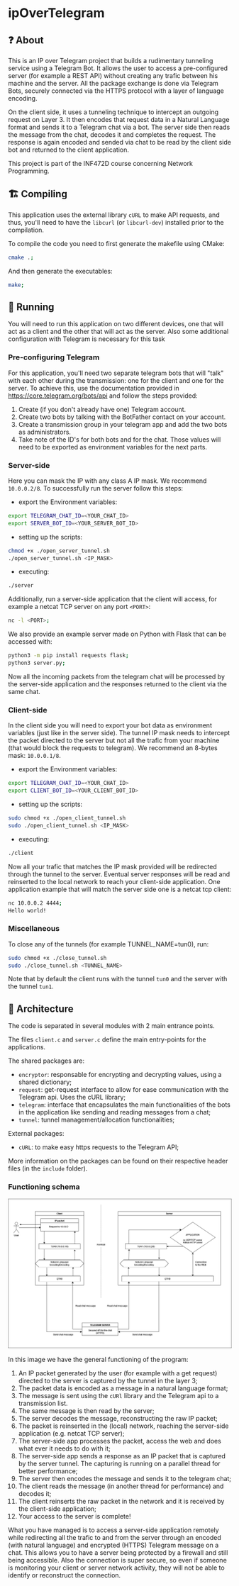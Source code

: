 # ipOverTelegram

## ❓ About

This is an IP over Telegram project that builds a rudimentary tunneling service using a Telegram Bot. It allows the user to access a pre-configured server (for example a REST API) without creating any trafic between his machine and the server. All the package exchange is done via Telegram Bots, securely connected via the HTTPS protocol with a layer of language encoding.

On the client side, it uses a tunneling technique to intercept an outgoing request on Layer 3. It then encodes that request data in a Natural Language format and sends it to a Telegram chat via a bot. The server side then reads the message from the chat, decodes it and completes the request. The response is again encoded and sended via chat to be read by the client side bot and returned to the client application.

This project is part of the INF472D course concerning Network Programming.


## 🏗️ Compiling
This application uses the external library `cURL` to make API requests, and thus, you'll need to have the `libcurl` (or `libcurl-dev`) installed prior to the compilation.

To compile the code you need to first generate the makefile using CMake: 
```bash
cmake .;
```

And then generate the executables:
```bash
make;
```


## 🏃 Running
You will need to run this application on two different devices, one that will act as a client and the other that will act as the server.
Also some additional configuration with Telegram is necessary for this task

### Pre-configuring Telegram
For this application, you'll need two separate telegram bots that will "talk" with each other during the transmission: one for the client and one for the server.
To achieve this, use the documentation provided in https://core.telegram.org/bots/api and follow the steps provided:

1. Create (if you don't already have one) Telegram account.
2. Create two bots by talking with the BotFather contact on your account.
3. Create a transmission group in your telegram app and add the two bots as administrators.
4. Take note of the ID's for both bots and for the chat. Those values will need to be exported as environment variables for the next parts.


### Server-side
Here you can mask the IP with any class A IP mask. We recommend `10.0.0.2/8`.
To successfully run the server follow this steps: 

- export the Environment variables: 
```bash
export TELEGRAM_CHAT_ID=<YOUR_CHAT_ID>
export SERVER_BOT_ID=<YOUR_SERVER_BOT_ID>
```

- setting up the scripts:
```bash
chmod +x ./open_server_tunnel.sh 
./open_server_tunnel.sh <IP_MASK>
```

- executing: 
```bash
./server
```

Additionally, run a server-side application that the client will access, for example a netcat TCP server on any port `<PORT>`:
```bash
nc -l <PORT>;
```
We also provide an example server made on Python with Flask that can be accessed with: 
```bash
python3 -m pip install requests flask;
python3 server.py;
```

Now all the incoming packets from the telegram chat will be processed by the server-side application and the responses returned to the client via the same chat.


### Client-side
In the client side you will need to export your bot data as environment variables (just like in the server side). The tunnel IP mask needs to intercept the packet directed to the server but not all the trafic from your machine (that would block the requests to telegram). We recommend an 8-bytes mask: `10.0.0.1/8`.

- export the Environment variables: 
```bash
export TELEGRAM_CHAT_ID=<YOUR_CHAT_ID>
export CLIENT_BOT_ID=<YOUR_CLIENT_BOT_ID>
```

- setting up the scripts:
```bash
sudo chmod +x ./open_client_tunnel.sh 
sudo ./open_client_tunnel.sh <IP_MASK>
```

- executing: 
```bash
./client
```


Now all your trafic that matches the IP mask provided will be redirected through the tunnel to the server. Eventual server responses will be read and reinserted to the local network to reach your client-side application.
One application example that will match the server side one is a netcat tcp client: 
```bash
nc 10.0.0.2 4444;
Hello world!
```


### Miscellaneous
To close any of the tunnels (for example TUNNEL_NAME=tun0), run:
```bash
sudo chmod +x ./close_tunnel.sh 
sudo ./close_tunnel.sh <TUNNEL_NAME>
```

Note that by default the client runs with the tunnel `tun0` and the server with the tunnel `tun1`.

## 🏯 Architecture
The code is separated in several modules with 2 main entrance points. 

The files `client.c` and `server.c` define the main entry-points for the applications.

The shared packages are:
- `encryptor`: responsable for encrypting and decrypting values, using a shared dictionary;
- `request`: get-request interface to allow for ease communication with the Telegram api. Uses the cURL library;
- `telegram`: interface that encapsulates the main functionalities of the bots in the application like sending and reading messages from a chat;
- `tunnel`: tunnel management/allocation functionalities;

External packages:
- `cURL`: to make easy https requests to the Telegram API;

More information on the packages can be found on their respective header files (in the `include` folder).

### Functioning schema

![Functioning of the tunnel](./ipOverTelegram.png)

In this image we have the general functioning of the program:

1. An IP packet generated by the user (for example with a get request) directed to the server is captured by the tunnel in the layer 3;
2. The packet data is encoded as a message in a natural language format;
3. The message is sent using the `cURl` library and the Telegram api to a transmission list.
4. The same message is then read by the server; 
5. The server decodes the message, reconstructing the raw IP packet;
6. The packet is reinserted in the (local) network, reaching the server-side application (e.g. netcat TCP server);
7. The server-side app processes the packet, access the web and does what ever it needs to do with it;
8. The server-side app sends a response as an IP packet that is captured by the server tunnel. The capturing is running on a parallel thread for better performance;
9. The server then encodes the message and sends it to the telegram chat;
10. The client reads the message (in another thread for performance) and decodes it;
11. The client reinserts the raw packet in the network and it is received by the client-side application;
12. Your access to the server is complete!


What you have managed is to access a server-side application remotely while redirecting all the trafic to and from the server through an encoded (with natural language) and encrypted (HTTPS) Telegram message on a chat.
This allows you to have a server being protected by a firewall and still being accessible. Also the connection is super secure, so even if someone is monitoring your client or server network activity, they will not be able to identify or reconstruct the connection.
